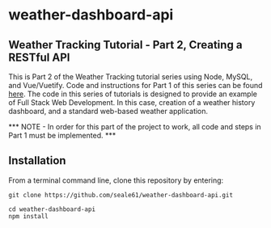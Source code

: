 # weather-dashboard-api  
## Weather Tracking Tutorial - Part 2, Creating a RESTful API

This is Part 2 of the Weather Tracking tutorial series using Node, MySQL, and Vue/Vuetify. Code and instructions for Part 1 of this series can be found [here](https://github.com/seale61/weather-project-backend). The code in this series of tutorials is designed to provide an example of Full Stack Web Development. In this case, creation of a weather history dashboard, and a standard web-based weather application.  
  
*** NOTE - In order for this part of the project to work, all code and steps in Part 1 must be implemented. ***    

## Installation
From a terminal command line, clone this repository by entering:   
  
    git clone https://github.com/seale61/weather-dashboard-api.git  
  
    cd weather-dashboard-api  
    npm install  
